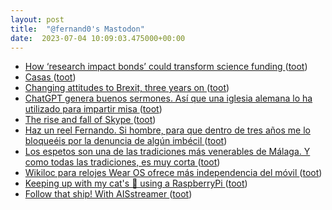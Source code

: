 ```yaml
---
layout: post
title:  "@fernand0's Mastodon"
date:  2023-07-04 10:09:03.475000+00:00
---
```

*  [How ‘research impact bonds’ could transform science funding ](https://www.nature.com/articles/d41586-023-02070-) ([toot](https://mastodon.social/@fernand0/110655264749826914))
*  [Casas ](https://www.flickr.com/photos/fernand0/53007464156) ([toot](https://mastodon.social/@fernand0/110655256935626393))
*  [Changing attitudes to Brexit, three years on ](https://www.theguardian.com/politics/ng-interactive/2023/jan/30/changing-attitudes-to-brexit-three-years-o) ([toot](https://mastodon.social/@fernand0/110655022491630767))
*  [ChatGPT genera buenos sermones. Así que una iglesia alemana lo ha utilizado para impartir misa ](https://www.xataka.com/robotica-e-ia/chatgpt-genera-buenos-sermones-asi-que-iglesia-alemana-ha-utilizado-para-impartir-mis) ([toot](https://mastodon.social/@fernand0/110654871009676497))
*  [The rise and fall of Skype  ](https://www.cnbc.com/2023/07/02/the-rise-and-fall-of-skype.html) ([toot](https://mastodon.social/@fernand0/110654703267414625))
*  [Haz un reel Fernando. Si hombre, para que dentro de tres años me lo bloqueéis por la denuncia de algún imbécil ](https://mastodon.social/@fernand0/110651562149786868) ([toot](https://mastodon.social/@fernand0/110651562149786868))
*  [Los espetos son una de las tradiciones más venerables de Málaga. Y como todas las tradiciones, es muy corta ](https://www.xataka.com/magnet/espetos-tradiciones-venerables-malaga-como-todas-tradiciones-muy-cort) ([toot](https://mastodon.social/@fernand0/110651413615436730))
*  [Wikiloc para relojes Wear OS ofrece más independencia del móvil ](https://wwwhatsnew.com/2023/06/18/wikiloc-para-relojes-wear-os-ofrece-mas-independencia-del-movil) ([toot](https://mastodon.social/@fernand0/110651055737390289))
*  [Keeping up with my cat's 💩 using a RaspberryPi ](https://dev.to/fdocr/keeping-up-with-my-cats-using-a-raspberrypi-oi) ([toot](https://mastodon.social/@fernand0/110650758109831599))
*  [Follow that ship! With AISstreamer ](https://dev.to/jj/follow-that-ship-with-aisstreamer-21g) ([toot](https://mastodon.social/@fernand0/110650525434604960))
